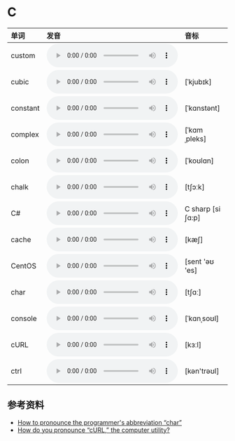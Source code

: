 
# C

| 单词  | 发音 | 音标 |
| :-- | :-- | :-- |
| custom | <audio :src="$withBase('/audio/custom.mp3')" controls="controls" controlslist="nodownload"></audio> |  |
| cubic | <audio :src="$withBase('/audio/cubic.mp3')" controls="controls" controlslist="nodownload"></audio> | [ˈkjubɪk] |
| constant | <audio :src="$withBase('/audio/constant.mp3')" controls="controls" controlslist="nodownload"></audio> | [ˈkɑnstənt] |
| complex | <audio :src="$withBase('/audio/complex.mp3')" controls="controls" controlslist="nodownload"></audio> | [ˈkɑmˌpleks] |
| colon | <audio :src="$withBase('/audio/colon.mp3')" controls="controls" controlslist="nodownload"></audio> | [ˈkoʊlɑn] |
| chalk | <audio :src="$withBase('/audio/chalk.mp3')" controls="controls" controlslist="nodownload"></audio> | [tʃɔːk] |
| C# | <audio :src="$withBase('/audio/C%23.mp3')" controls="controls" controlslist="nodownload"></audio> | C sharp [si ʃɑ:p] |
| cache | <audio :src="$withBase('/audio/cache.mp3')" controls="controls" controlslist="nodownload"></audio> | [kæʃ] |
| CentOS | <audio :src="$withBase('/audio/CentOS.mp3')" controls="controls" controlslist="nodownload"></audio> | [sent 'əʊ 'es] |
| char | <audio :src="$withBase('/audio/char.mp3')" controls="controls" controlslist="nodownload"></audio> | [tʃɑː] |
| console | <audio :src="$withBase('/audio/console.mp3')" controls="controls" controlslist="nodownload"></audio> | [ˈkɑnˌsoʊl] |
| cURL | <audio :src="$withBase('/audio/cURL.mp3')" controls="controls" controlslist="nodownload"></audio> | [kɜːl] |
| ctrl | <audio :src="$withBase('/audio/ctrl.mp3')" controls="controls" controlslist="nodownload"></audio> | [kən'trəʊl] |

## 参考资料

- [How to pronounce the programmer's abbreviation “char”](https://english.stackexchange.com/questions/60154/how-to-pronounce-the-programmers-abbreviation-char)
- [How do you pronounce “cURL,” the computer utility?](https://english.stackexchange.com/questions/48735/how-do-you-pronounce-curl-the-computer-utility?rq=1)
